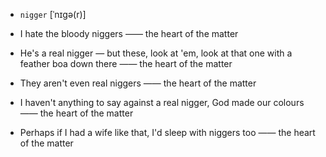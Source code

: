 - `nigger` [ˈnɪgə(r)]



-  I hate the bloody niggers —— the heart of the matter

-  He's a real nigger — but these, look at 'em, look at that one with a feather boa down there —— the heart of the matter

-  They aren't even real niggers —— the heart of the matter

-  I haven't anything to say against a real nigger, God made our colours —— the heart of the matter

-  Perhaps if I had a wife like that, I'd sleep with niggers too —— the heart of the matter